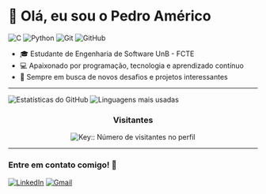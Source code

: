 # 👋 Olá, eu sou o Pedro Américo

<!-- Ícones -->
![C](https://img.shields.io/badge/C-00599C?style=for-the-badge&logo=c&logoColor=white)
![Python](https://img.shields.io/badge/Python-3776AB?style=for-the-badge&logo=python&logoColor=white)
![Git](https://img.shields.io/badge/Git-F05032?style=for-the-badge&logo=git&logoColor=white)
![GitHub](https://img.shields.io/badge/GitHub-181717?style=for-the-badge&logo=github&logoColor=white)

 - 🎓 Estudante de Engenharia de Software UnB - FCTE
 - 💻 Apaixonado por programação, tecnologia e aprendizado contínuo  
 - 🚀 Sempre em busca de novos desafios e projetos interessantes

---

<!-- Gráficos e Estatísticas-->

![Estatísticas do GitHub](https://github-readme-stats.vercel.app/api?username=dev-americo&show_icons=true&theme=tokyonight)
![Linguagens mais usadas](https://github-readme-stats.vercel.app/api/top-langs/?username=dev-americo&layout=compact&theme=tokyonight)


<div align="center">
  <h3><b>Visitantes</b></h3>
</div>
<p align="center">
    <img src="https://profile-counter.deno.dev/:dev-americo:/count.svg" alt="Key:: Número de visitantes no perfil" />
</p>

---
### Entre em contato comigo! 📩

[![LinkedIn](https://img.shields.io/badge/LinkedIn-blue?style=for-the-badge&logo=linkedin)](https://www.linkedin.com/in/pedro-americo-01b154381/)
[![Gmail](https://img.shields.io/badge/Email-D14836?style=for-the-badge&logo=gmail&logoColor=white)](https://mail.google.com/mail/?view=cm&fs=1&to=dev.americo@gmail.com)
